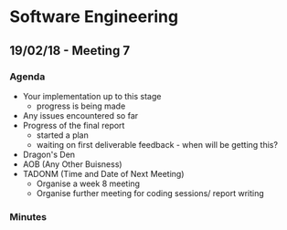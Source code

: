 # Software Engineering
## 19/02/18 - Meeting 7
### Agenda
- Your implementation up to this stage
    - progress is being made
- Any issues encountered so far
- Progress of the final report
    - started a plan
    - waiting on first deliverable feedback - when will be getting this?
- Dragon's Den
- AOB (Any Other Buisness)
- TADONM (Time and Date of Next Meeting)
    - Organise a week 8 meeting
    - Organise further meeting for coding sessions/ report writing

### Minutes

